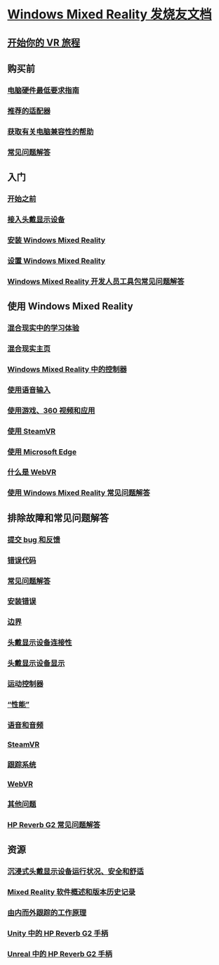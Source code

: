 # [Windows Mixed Reality 发烧友文档](index.yml)
## [开始你的 VR 旅程](vr-journey.md)

## 购买前
<!-- ### [What is Windows Mixed Reality?](windows-mixed-reality.md) -->
### [电脑硬件最低要求指南](windows-mixed-reality-minimum-pc-hardware-compatibility-guidelines.md)
### [推荐的适配器](recommended-adapters-for-windows-mixed-reality-capable-pcs.md)
### [获取有关电脑兼容性的帮助](get-help-with-pc-compatibility.md)
### [常见问题解答](before-you-buy-faqs.md)

## 入门
### [开始之前](before-you-start.md)
### [接入头戴显示设备](plug-in-your-headset.md)
### [安装 Windows Mixed Reality](install-windows-mixed-reality.md)
### [设置 Windows Mixed Reality](set-up-windows-mixed-reality.md)
### [Windows Mixed Reality 开发人员工具包常见问题解答](wmr-setup-faq.md)

## 使用 Windows Mixed Reality
### [混合现实中的学习体验](learn-mixed-reality.md)
### [混合现实主页](your-mixed-reality-home.md)
### [Windows Mixed Reality 中的控制器](controllers-in-wmr.md)
### [使用语音输入](using-speech-in-wmr.md)
### [使用游戏、360 视频和应用](using-games-and-apps-in-windows-mixed-reality.md)
### [使用 SteamVR](using-steamvr-with-windows-mixed-reality.md)
### [使用 Microsoft Edge](using-microsoft-edge.md)
### [什么是 WebVR](webvr.md)
### [使用 Windows Mixed Reality 常见问题解答](using-wmr-faq.md)

## 排除故障和常见问题解答
### [提交 bug 和反馈](filing-feedback.md)
### [错误代码](error-codes.md)
### [常见问题解答](troubleshooting-windows-mixed-reality.md)
### [安装错误](installation_errors.md)
### [边界](boundary-questions.md)
### [头戴显示设备连接性](headset-connectivity.md)
### [头戴显示设备显示](headset-display.md)
### [运动控制器](motion-controller-problems.md)
### [“性能”](performance-questions.md)
### [语音和音频](speech-and-audio.md)
### [SteamVR](steamvr-questions.md)
### [跟踪系统](tracking.md)
### [WebVR](webvr-questions.md)
### [其他问题](other-questions.md)
### [HP Reverb G2 常见问题解答](reverbG2-faq.md)

## 资源
### [沉浸式头戴显示设备运行状况、安全和舒适](wmr-health-safety-comfort.md)
### [Mixed Reality 软件概述和版本历史记录](mixed-reality-software.md)
### [由内而外跟踪的工作原理](tracking-system.md)
### [Unity 中的 HP Reverb G2 手柄](https://docs.microsoft.com/windows/mixed-reality/develop/unity/unity-reverb-g2-controllers)
### [Unreal 中的 HP Reverb G2 手柄](https://docs.microsoft.com/windows/mixed-reality/develop/unreal/unreal-reverb-g2-controllers)
